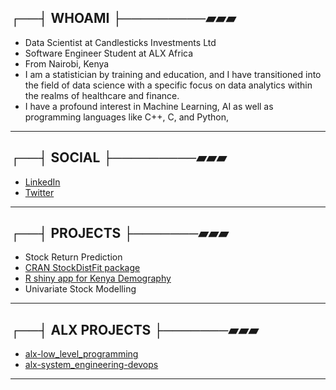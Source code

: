 ## ┌──┤ WHOAMI ├─────────▰▰▰

- Data Scientist at Candlesticks Investments Ltd
- Software Engineer Student at ALX Africa
- From Nairobi, Kenya
- I am a statistician by training and education, and I have transitioned into the field of data science with a specific focus on data analytics within the realms of healthcare and finance.
- I have a profound interest in Machine Learning, AI as well as programming languages like C++, C, and Python, 

---
  
## ┌──┤ SOCIAL ├─────────▰▰▰

- [LinkedIn](https://www.linkedin.com/in/brian-njuguna-479106183)
- [Twitter](https://twitter.com/wagathu_)

---
  
## ┌──┤ PROJECTS ├───────▰▰▰
  
- Stock Return Prediction
- [CRAN StockDistFit package](https://github.com/wagathu/StockDistFit.git)
- [R shiny app for Kenya Demography](https://wagathu.shinyapps.io/demography/)
- Univariate Stock Modelling

---
  
## ┌──┤ ALX PROJECTS ├───────▰▰▰
  
- [alx-low_level_programming](https://github.com/wagathu/alx-low_level_programming.git)
- [alx-system_engineering-devops](https://github.com/wagathu/alx-system_engineering-devops.git)

---
